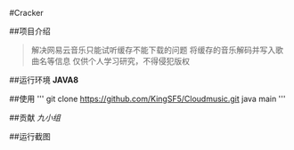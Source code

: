 #Cracker

##项目介绍
>解决网易云音乐只能试听缓存不能下载的问题
>将缓存的音乐解码并写入歌曲名等信息
>仅供个人学习研究，不得侵犯版权

##运行环境
**JAVA8**

##使用
'''
git clone https://github.com/KingSF5/Cloudmusic.git
java main
'''

##贡献
*九小组*

##运行截图
